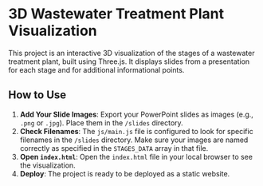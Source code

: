 # 3D Wastewater Treatment Plant Visualization

This project is an interactive 3D visualization of the stages of a wastewater treatment plant, built using Three.js. It displays slides from a presentation for each stage and for additional informational points.

## How to Use

1.  **Add Your Slide Images**: Export your PowerPoint slides as images (e.g., `.png` or `.jpg`). Place them in the `/slides` directory.
2.  **Check Filenames**: The `js/main.js` file is configured to look for specific filenames in the `/slides` directory. Make sure your images are named correctly as specified in the `STAGES_DATA` array in that file.
3.  **Open `index.html`**: Open the `index.html` file in your local browser to see the visualization.
4.  **Deploy**: The project is ready to be deployed as a static website.

